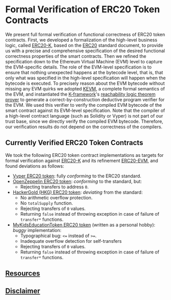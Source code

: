 Formal Verification of ERC20 Token Contracts
============================================

We present full formal verification of functional correctness of ERC20 token contracts.
First, we developed a formalization of the high-level business logic, called [ERC20-K], based on the [ERC20] standard document, to provide us with a precise and comprehensive specification of the desired functional correctness properties of the smart contracts.
Then we refined the specification down to the Ethereum Virtual Machine (EVM) level to capture the EVM-specific details.
The role of the EVM-level specification is to ensure that nothing unexpected happens at the bytecode level, that is, that only what was specified in the high-level specification will happen when the bytecode is executed.
To precisely reason about the EVM bytecode without missing any EVM quirks we adopted [KEVM], a complete formal semantics of the EVM, and instantiated the [K-framework]'s [reachability logic theorem prover] to generate a correct-by-construction deductive program verifier for the EVM.
We used this verifier to verify the compiled EVM bytecode of the smart contract against its EVM-level specification.
Note that the compiler of a high-level contract language (such as Solidity or Vyper) is not part of our trust base, since we directly verify the compiled EVM bytecode.
Therefore, our verification results do not depend on the correctness of the compilers.

Currently Verified ERC20 Token Contracts
----------------------------------------

We took the following ERC20 token contract implementations as targets for formal verification against [ERC20-K] and its refinement [ERC20-EVM], and found deviations as follows:

-   [Vyper ERC20 token](vyper/README.md): fully *conforming* to the ERC20 standard.
-   [OpenZeppelin ERC20 token](zeppelin/README.md): *conforming* to the standard, but:
    -   Rejecting transfers to address `0`.
-   [HackerGold (HKG) ERC20 token](hkg/README.md): *deviating* from the standard:
    -   No arithmetic overflow protection.
    -   No `totalSupply` function.
    -   Rejecting transfers of `0` values.
    -   Returning `false` instead of throwing exception in case of failure of `transfer*` functions.
-   [MyKidsEducationToken ERC20 token](hobby/README.md) (written as a personal hobby): *buggy* implementation:
    -   Typographical bug: `<=` instead of `>=`.
    -   Inadequate overflow detection for self-transfers
    -   Rejecting transfers of `0` values.
    -   Returning `false` instead of throwing exception in case of failure of `transfer*` functions.

## [Resources](/README.md#resources)

## [Disclaimer](/README.md#disclaimer)


[KEVM]: <https://github.com/kframework/evm-semantics>
[K-framework]: <http://www.kframework.org>
[reachability logic theorem prover]: <http://fsl.cs.illinois.edu/index.php/Semantics-Based_Program_Verifiers_for_All_Languages>

[ERC20]: <https://github.com/ethereum/EIPs/blob/master/EIPS/eip-20.md>
[ERC20-K]: <https://github.com/runtimeverification/erc20-semantics>
[ERC20-EVM]: </resources/erc20-evm.md>
<!--
[Vyper ERC20 token]: <https://github.com/ethereum/vyper/blob/master/examples/tokens/ERC20_solidity_compatible/ERC20.v.py>
[OpenZeppelin ERC20 token]: <https://github.com/OpenZeppelin/zeppelin-solidity/blob/master/contracts/token/ERC20/StandardToken.sol>
[HackerGold (HKG) ERC20 token]: <https://github.com/ether-camp/virtual-accelerator/blob/master/contracts/StandardToken.sol>
[KidsEducationToken]: <https://github.com/ethereum/mist/issues/3301>
-->
